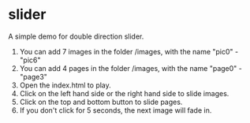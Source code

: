 slider
======
A simple demo for double direction slider.

1. You can add 7 images in the folder /images, with the name "pic0" - "pic6"
2. You can add 4 pages in the folder /images, with the name "page0" - "page3"
3. Open the index.html to play.
4. Click on the left hand side or the right hand side to slide images.
5. Click on the top and bottom button to slide pages.
6. If you don't click for 5 seconds, the next image will fade in.
